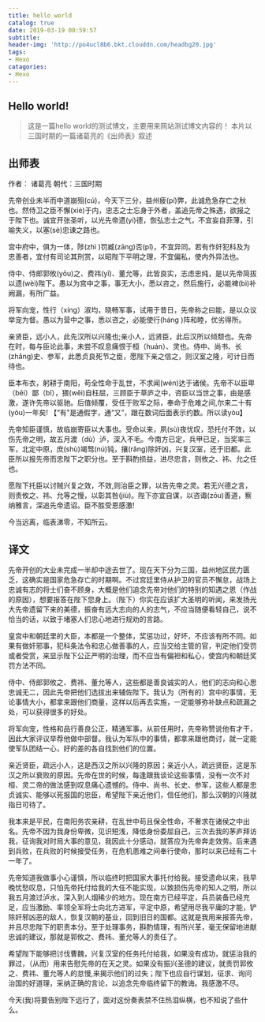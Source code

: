 ```yaml
---
title: hello world
catalog: true
date: 2019-03-19 00:59:57
subtitle:
header-img: 'http://po4ucl8b6.bkt.clouddn.com/headbg20.jpg'
tags:
- Hexo
catagories:
- Hexo
---
```

## Hello world!
> 这是一篇hello world的测试博文，主要用来网站测试博文内容的！
> 本片以三国时期的一篇诸葛亮的《出师表》叙述

## 出师表
作者： 诸葛亮       朝代：三国时期

先帝创业未半而中道崩殂(cú)，今天下三分，益州疲(pí)弊，此诚危急存亡之秋也。然侍卫之臣不懈(xiè)于内，忠志之士忘身于外者，盖追先帝之殊遇，欲报之于陛下也。诚宜开张圣听，以光先帝遗(yí)德，恢弘志士之气，不宜妄自菲薄，引喻失义，以塞(sè)忠谏之路也。

宫中府中，俱为一体，陟(zhì )罚臧(zāng)否(pǐ)，不宜异同。若有作奸犯科及为忠善者，宜付有司论其刑赏，以昭陛下平明之理，不宜偏私，使内外异法也。

侍中、侍郎郭攸(yōu)之、费祎(yī)、董允等，此皆良实，志虑忠纯，是以先帝简拔以遗(wèi)陛下。愚以为宫中之事，事无大小，悉以咨之，然后施行，必能裨(bì)补阙漏，有所广益。

将军向宠，性行（xíng）淑均，晓畅军事，试用于昔日，先帝称之曰能，是以众议举宠为督。愚以为营中之事，悉以咨之，必能使行(háng )阵和睦，优劣得所。

亲贤臣，远小人，此先汉所以兴隆也;亲小人，远贤臣，此后汉所以倾颓也。先帝在时，每与臣论此事，未尝不叹息痛恨于桓（huán）、灵也。侍中、尚书、长(zhǎng)史、参军，此悉贞良死节之臣，愿陛下亲之信之，则汉室之隆，可计日而待也。

臣本布衣，躬耕于南阳，苟全性命于乱世，不求闻(wén)达于诸侯。先帝不以臣卑（bēi）鄙（bǐ），猥(wěi)自枉屈，三顾臣于草庐之中，咨臣以当世之事，由是感激，遂许先帝以驱驰。后值倾覆，受任于败军之际，奉命于危难之间,尔来二十有(yòu)一年矣! 【“有”是通假字，通“又”，跟在数词后面表示约数。所以读yòu】

先帝知臣谨慎，故临崩寄臣以大事也。受命以来，夙(sù)夜忧叹，恐托付不效，以伤先帝之明，故五月渡（dù）泸，深入不毛。今南方已定，兵甲已足，当奖率三军，北定中原，庶(shù)竭驽(nú)钝，攘(rǎng)除奸凶，兴复汉室，还于旧都。此臣所以报先帝而忠陛下之职分也。至于斟酌损益，进尽忠言，则攸之、祎、允之任也。

愿陛下托臣以讨贼兴复之效，不效,则治臣之罪，以告先帝之灵。若无兴德之言，则责攸之、祎、允等之慢，以彰其咎(jiù)。陛下亦宜自谋，以咨诹(zōu)善道，察纳雅言，深追先帝遗诏。臣不胜受恩感激!

今当远离，临表涕零，不知所云。

## 译文
先帝开创的大业未完成一半却中途去世了。现在天下分为三国，益州地区民力匮乏，这确实是国家危急存亡的时期啊。不过宫廷里侍从护卫的官员不懈怠，战场上忠诚有志的将士们奋不顾身，大概是他们追念先帝对他们的特别的知遇之恩（作战的原因），想要报答在陛下您身上。（陛下）你实在应该扩大圣明的听闻，来发扬光大先帝遗留下来的美德，振奋有远大志向的人的志气，不应当随便看轻自己，说不恰当的话，以致于堵塞人们忠心地进行规劝的言路。

皇宫中和朝廷里的大臣，本都是一个整体，奖惩功过，好坏，不应该有所不同。如果有做奸邪事，犯科条法令和忠心做善事的人，应当交给主管的官，判定他们受罚或者受赏，来显示陛下公正严明的治理，而不应当有偏袒和私心，使宫内和朝廷奖罚方法不同。

侍中、侍郎郭攸之、费祎、董允等人，这些都是善良诚实的人，他们的志向和心思忠诚无二，因此先帝把他们选拔出来辅佐陛下。我认为（所有的）宫中的事情，无论事情大小，都拿来跟他们商量，这样以后再去实施，一定能够弥补缺点和疏漏之处，可以获得很多的好处。

将军向宠，性格和品行善良公正，精通军事，从前任用时，先帝称赞说他有才干，因此大家评议举荐他做中部督。我认为军队中的事情，都拿来跟他商讨，就一定能使军队团结一心，好的差的各自找到他们的位置。

亲近贤臣，疏远小人，这是西汉之所以兴隆的原因；亲近小人，疏远贤臣，这是东汉之所以衰败的原因。先帝在世的时候，每逢跟我谈论这些事情，没有一次不对桓、灵二帝的做法感到叹息痛心遗憾的。侍中、尚书、长史、参军，这些人都是忠贞诚实、能够以死报国的忠臣，希望陛下亲近他们，信任他们，那么汉朝的兴隆就指日可待了。

我本来是平民，在南阳务农亲耕，在乱世中苟且保全性命，不奢求在诸侯之中出名。先帝不因为我身份卑微，见识短浅，降低身份委屈自己，三次去我的茅庐拜访我，征询我对时局大事的意见，我因此十分感动，就答应为先帝奔走效劳。后来遇到兵败，在兵败的时候接受任务，在危机患难之间奉行使命，那时以来已经有二十一年了。

先帝知道我做事小心谨慎，所以临终时把国家大事托付给我。接受遗命以来，我早晚忧愁叹息，只怕先帝托付给我的大任不能实现，以致损伤先帝的知人之明，所以我五月渡过泸水，深入到人烟稀少的地方。现在南方已经平定，兵员装备已经充足，应当激励、率领全军将士向北方进军，平定中原，希望用尽我平庸的才能，铲除奸邪凶恶的敌人，恢复汉朝的基业，回到旧日的国都。这就是我用来报答先帝，并且尽忠陛下的职责本分。至于处理事务，斟酌情理，有所兴革，毫无保留地进献忠诚的建议，那就是郭攸之、费祎、董允等人的责任了。

希望陛下能够把讨伐曹魏，兴复汉室的任务托付给我，如果没有成功，就惩治我的罪过，（从而）用来告慰先帝的在天之灵。如果没有振兴圣德的建议，就责罚郭攸之、费祎、董允等人的怠慢,来揭示他们的过失；陛下也应自行谋划，征求、询问治国的好道理，采纳正确的言论，以追念先帝临终留下的教诲。我感激不尽。

今天(我)将要告别陛下远行了，面对这份奏表禁不住热泪纵横，也不知说了些什么。
